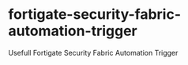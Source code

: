 # fortigate-security-fabric-automation-trigger
Usefull Fortigate Security Fabric Automation Trigger
